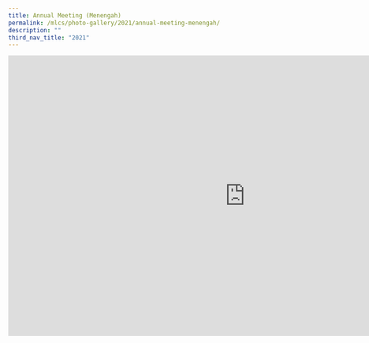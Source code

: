 ```yaml
---
title: Annual Meeting (Menengah)
permalink: /mlcs/photo-gallery/2021/annual-meeting-menengah/
description: ""
third_nav_title: "2021"
---
```

<iframe allowfullscreen="true" height="569" width="960" frameborder="0" src="https://docs.google.com/presentation/d/e/2PACX-1vRDrXROLdaoFHjbv7iaAZBC7XQbVAQF98mgCOQIX-1em0-Anxz_b9rXLPLQwND7iVCY9kRdokm8jfit/embed?start=false&amp;loop=false&amp;delayms=3000"></iframe>